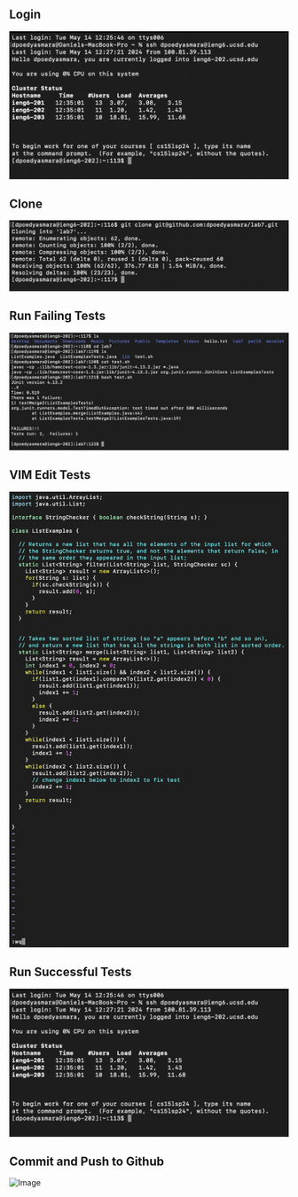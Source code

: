 Login 
---
![Image](Lab4_Login.jpg) <br>

Clone
---
![Image](Lab4_GitClone.jpg) <br>

Run Failing Tests
---
![Image](Lab4_RunTests.jpg) <br>

VIM Edit Tests
---
![Image](Lab4_VIM.jpg) <br>

Run Successful Tests
---
![Image](Lab4_Login.jpg) <br>

Commit and Push to Github
---
![Image](Lab4_GitUpdate.jpg) <br>
